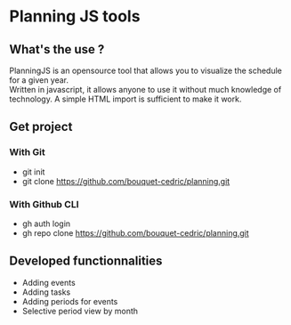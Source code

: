 # Planning JS tools

## What's the use ?

PlanningJS is an opensource tool that allows you to visualize the schedule for a given year.  
Written in javascript, it allows anyone to use it without much knowledge of technology. 
A simple HTML import is sufficient to make it work.  

## Get project

### With Git

* git init
* git clone https://github.com/bouquet-cedric/planning.git

### With Github CLI

* gh auth login
* gh repo clone https://github.com/bouquet-cedric/planning.git

## Developed functionnalities

* Adding events
* Adding tasks
* Adding periods for events
* Selective period view by month


 
